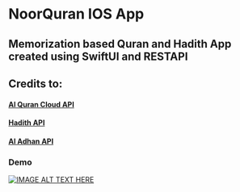 # NoorQuran IOS App
## Memorization based Quran and Hadith App created using SwiftUI and RESTAPI
## Credits to:
#### [Al Quran Cloud API](https://alquran.cloud/api)
#### [Hadith API](https://www.hadithapi.com/)
#### [Al Adhan API](https://aladhan.com/)

### Demo

[![IMAGE ALT TEXT HERE](https://img.youtube.com/vi/0ycXkex3_6I/0.jpg)](https://www.youtube.com/watch?v=0ycXkex3_6I)
